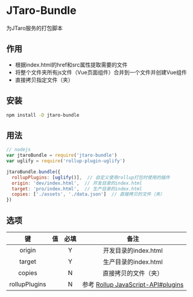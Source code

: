 # JTaro-Bundle

为JTaro服务的打包脚本

## 作用

- 根据index.html的href和src属性提取需要的文件
- 将整个文件夹所有js文件（Vue页面组件）合并到一个文件并创建Vue组件
- 直接拷贝指定文件（夹）

## 安装

```bash
npm install -D jtaro-bundle
```

## 用法

```js
// nodejs
var jtaroBundle = require('jtaro-bundle')
var uglify = require('rollup-plugin-uglify')

jtaroBundle.bundle({
  rollupPlugins: [uglify()],  // 自定义使用rollup打包时使用的插件
  origin: 'dev/index.html',  // 开发目录的index.html
  target: 'pro/index.html',  // 生产目录的index.html
  copies: ['./assets', './data.json']  // 直接拷贝的文件（夹）
})
```

## 选项

| 键 | 值 | 必填 | 备注 |
|:--:|:--:|:--:|:--:|
| origin | <String> | Y | 开发目录的index.html |
| target | <String> | Y | 生产目录的index.html |
| copies | <Array> | N | 直接拷贝的文件（夹） |
| rollupPlugins | <Array> | N | 参考 [Rollup JavaScript-API#plugins](https://github.com/rollup/rollup/wiki/JavaScript-API#plugins) |
